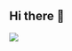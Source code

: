 ## Hi there 👋

<p>
  <!-- gmail -->
  <img src="https://img.shields.io/badge/dbejd1108@gmail.com-EA4335?style=flat-square&logo=gmail&logoColor=white"/>
  
</p>

